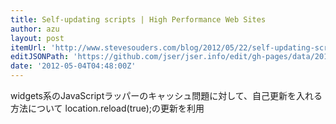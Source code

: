 ```yaml
---
title: Self-updating scripts | High Performance Web Sites
author: azu
layout: post
itemUrl: 'http://www.stevesouders.com/blog/2012/05/22/self-updating-scripts/'
editJSONPath: 'https://github.com/jser/jser.info/edit/gh-pages/data/2012/05/index.json'
date: '2012-05-04T04:48:00Z'
---
```

widgets系のJavaScriptラッパーのキャッシュ問題に対して、自己更新を入れる方法について
location.reload(true);の更新を利用
